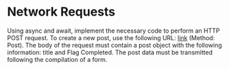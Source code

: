 # Network Requests

Using async and await, implement the necessary code to perform an HTTP POST request. To create a new post, use the following URL: [link](https://jsonplaceholder.typicode.com/posts) (Method: Post). The body of the request must contain a post object with the following information: title and Flag Completed. The post data must be transmitted following the compilation of a form.

  <script>
async function createPost() {
  const url = "https://jsonplaceholder.typicode.com/posts";

  // Define the post object with the required information
  const postObject = {
    title: "Your Post Title",
    body: "Flag Completed", // Assuming this is the "body" property
    userId: 1, // You can change the userId as needed
  };

  const requestOptions = {
    method: "POST",
    headers: {
      "Content-Type": "application/json",
    },
    body: JSON.stringify(postObject),
  };

  try {
    const response = await fetch(url, requestOptions);
    if (!response.ok) {
      throw new Error(`HTTP error! Status: ${response.status}`);
    }

    const responseData = await response.json();
    console.log("New Post Created:", responseData);
  } catch (error) {
    console.error("Error:", error);
  }
}

// Call the function to create a new post
createPost();

  </script>
